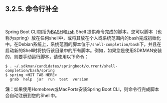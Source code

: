 <h2>3.2.5. 命令行补全</h2><br>

Spring Boot CLI包括为[BASH](https://en.wikipedia.org/wiki/Bash_%28Unix_shell%29)和[zsh](https://en.wikipedia.org/wiki/Z_shell) Shell 提供命令完成的脚本。您可以脚本（也称为spring）放在任何shell中，或将其放在个人或系统范围内的bash完成初始化中。在Debian系统上，系统范围的脚本位于```/shell-completion/bash```下，并且在启动新的Shell时将执行该目录中的所有脚本。例如，如果您是使用SDKMAN安装的，则要手动运行脚本，请使用以下命令：
```
$ . ~/.sdkman/candidates/springboot/current/shell-completion/bash/spring
$ spring <HIT TAB HERE>
  grab  help  jar  run  test  version 
```


<b>注：</b>如果使用Homebrew或MacPorts安装Spring Boot CLI，则命令行完成脚本会自动注册到您的Shell中。


